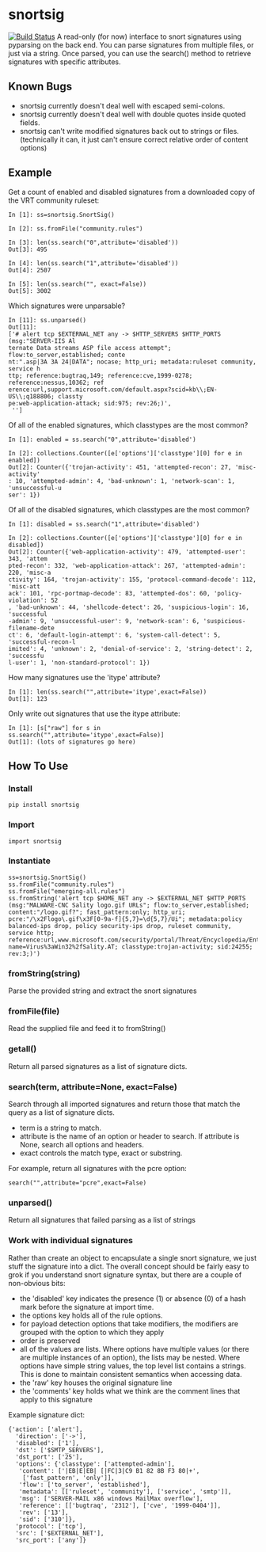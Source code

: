# snortsig
[![Build Status](https://travis-ci.org/Phillipmartin/snortsig.svg?branch=master)](https://travis-ci.org/Phillipmartin/snortsig)
A read-only (for now) interface to snort signatures using pyparsing on the back end.  You can parse signatures from multiple files, or just via a string.  Once parsed, you can use the search() method to retrieve signatures with specific attributes.

## Known Bugs
   * snortsig currently doesn't deal well with escaped semi-colons.
   * snortsig currently doesn't deal well with double quotes inside quoted fields.
   * snortsig can't write modified signatures back out to strings or files. (technically it can, it just can't ensure correct relative order of content options)

## Example

Get a count of enabled and disabled signatures from a downloaded copy of the VRT community ruleset:

    In [1]: ss=snortsig.SnortSig()

    In [2]: ss.fromFile("community.rules")

    In [3]: len(ss.search("0",attribute='disabled'))
    Out[3]: 495

    In [4]: len(ss.search("1",attribute='disabled'))
    Out[4]: 2507

    In [5]: len(ss.search("", exact=False))
    Out[5]: 3002

Which signatures were unparsable?

    In [11]: ss.unparsed()
    Out[11]:
    ['# alert tcp $EXTERNAL_NET any -> $HTTP_SERVERS $HTTP_PORTS (msg:"SERVER-IIS Al
    ternate Data streams ASP file access attempt"; flow:to_server,established; conte
    nt:".asp|3A 3A 24|DATA"; nocase; http_uri; metadata:ruleset community, service h
    ttp; reference:bugtraq,149; reference:cve,1999-0278; reference:nessus,10362; ref
    erence:url,support.microsoft.com/default.aspx?scid=kb\\;EN-US\\;q188806; classty
    pe:web-application-attack; sid:975; rev:26;)',
     '']

Of all of the enabled signatures, which classtypes are the most common?

    In [1]: enabled = ss.search("0",attribute='disabled')

    In [2]: collections.Counter([e['options']['classtype'][0] for e in enabled])
    Out[2]: Counter({'trojan-activity': 451, 'attempted-recon': 27, 'misc-activity'
    : 10, 'attempted-admin': 4, 'bad-unknown': 1, 'network-scan': 1, 'unsuccessful-u
    ser': 1})

Of all of the disabled signatures, which classtypes are the most common?

    In [1]: disabled = ss.search("1",attribute='disabled')

    In [2]: collections.Counter([e['options']['classtype'][0] for e in disabled])
    Out[2]: Counter({'web-application-activity': 479, 'attempted-user': 343, 'attem
    pted-recon': 332, 'web-application-attack': 267, 'attempted-admin': 220, 'misc-a
    ctivity': 164, 'trojan-activity': 155, 'protocol-command-decode': 112, 'misc-att
    ack': 101, 'rpc-portmap-decode': 83, 'attempted-dos': 60, 'policy-violation': 52
    , 'bad-unknown': 44, 'shellcode-detect': 26, 'suspicious-login': 16, 'successful
    -admin': 9, 'unsuccessful-user': 9, 'network-scan': 6, 'suspicious-filename-dete
    ct': 6, 'default-login-attempt': 6, 'system-call-detect': 5, 'successful-recon-l
    imited': 4, 'unknown': 2, 'denial-of-service': 2, 'string-detect': 2, 'successfu
    l-user': 1, 'non-standard-protocol': 1})

How many signatures use the 'itype' attribute?

    In [1]: len(ss.search("",attribute='itype',exact=False))
    Out[1]: 123

Only write out signatures that use the itype attribute:

    In [1]: [s["raw"] for s in ss.search("",attribute='itype',exact=False)]
    Out[1]: (lots of signatures go here)

## How To Use
### Install
    pip install snortsig

### Import
    import snortsig

### Instantiate
    ss=snortsig.SnortSig()
    ss.fromFile("community.rules")
    ss.fromFile("emerging-all.rules")
    ss.fromString('alert tcp $HOME_NET any -> $EXTERNAL_NET $HTTP_PORTS (msg:"MALWARE-CNC Sality logo.gif URLs"; flow:to_server,established; content:"/logo.gif?"; fast_pattern:only; http_uri; pcre:"/\x2Flogo\.gif\x3F[0-9a-f]{5,7}=\d{5,7}/Ui"; metadata:policy balanced-ips drop, policy security-ips drop, ruleset community, service http; reference:url,www.microsoft.com/security/portal/Threat/Encyclopedia/Entry.aspx?name=Virus%3aWin32%2fSality.AT; classtype:trojan-activity; sid:24255; rev:3;)')

### fromString(string)

Parse the provided string and extract the snort signatures

### fromFile(file)

Read the supplied file and feed it to fromString()

### getall()

Return all parsed signatures as a list of signature dicts.

### search(term, attribute=None, exact=False)

Search through all imported signatures and return those that match the query as a list of signature dicts.
   * term is a string to match.
   * attribute is the name of an option or header to search.  If attribute is None, search all options and headers.
   * exact controls the match type, exact or substring.

For example, return all signatures with the pcre option:

    search("",attribute="pcre",exact=False)

### unparsed()

Return all signatures that failed parsing as a list of strings

### Work with individual signatures

Rather than create an object to encapsulate a single snort signature, we just stuff the signature into a dict.  The overall concept should be fairly easy to grok if you understand snort signature syntax, but there are a couple of non-obvious bits:

   * the 'disabled' key indicates the presence (1) or absence (0) of a hash mark before the signature at import time.
   * the options key holds all of the rule options.
   * for payload detection options that take modifiers, the modifiers are grouped with the option to which they apply
   * order is preserved
   * all of the values are lists.  Where options have multiple values (or there are multiple instances of an option), the lists may be nested.  Where options have simple string values, the top level list contains a strings.  This is done to maintain consistent semantics when accessing data.
   * the 'raw' key houses the original signature line
   * the 'comments' key holds what we think are the comment lines that apply to this signature


Example signature dict:

    {'action': ['alert'],
      'direction': ['->'],
      'disabled': ['1'],
      'dst': ['$SMTP_SERVERS'],
      'dst_port': ['25'],
      'options': {'classtype': ['attempted-admin'],
       'content': ['|EB|E|EB| [|FC|3|C9 B1 82 8B F3 80|+',
        ['fast_pattern', 'only']],
       'flow': ['to_server', 'established'],
       'metadata': [['ruleset', 'community'], ['service', 'smtp']],
       'msg': ['SERVER-MAIL x86 windows MailMax overflow'],
       'reference': [['bugtraq', '2312'], ['cve', '1999-0404']],
       'rev': ['13'],
       'sid': ['310']},
      'protocol': ['tcp'],
      'src': ['$EXTERNAL_NET'],
      'src_port': ['any']}